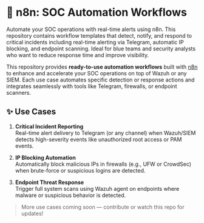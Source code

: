# 🔐  n8n: SOC Automation Workflows
Automate your SOC operations with real-time alerts using n8n. This repository contains workflow templates that detect, notify, and respond to critical incidents including real-time alerting via Telegram, automatic IP blocking, and endpoint scanning. Ideal for blue teams and security analysts who want to reduce response time and improve visibility.

This repository provides **ready-to-use automation workflows** built with [n8n](https://n8n.io) to enhance and accelerate your SOC operations on top of Wazuh or any SIEM. Each use case automates specific detection or response actions and integrates seamlessly with tools like Telegram, firewalls, or endpoint scanners.

## ✨ Use Cases

1. **Critical Incident Reporting**  
   Real-time alert delivery to Telegram (or any channel) when Wazuh/SIEM detects high-severity events like unauthorized root access or PAM events.

2. **IP Blocking Automation**  
   Automatically block malicious IPs in firewalls (e.g., UFW or CrowdSec) when brute-force or suspicious logins are detected.

3. **Endpoint Threat Response**  
   Trigger full system scans using Wazuh agent on endpoints where malware or suspicious behavior is detected.

> More use cases coming soon — contribute or watch this repo for updates!


